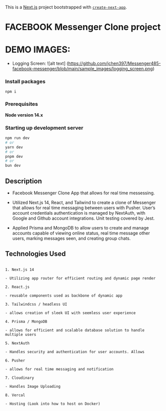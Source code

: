 This is a [Next.js](https://nextjs.org/) project bootstrapped with [`create-next-app`](https://github.com/vercel/next.js/tree/canary/packages/create-next-app).

# FACEBOOK Messenger Clone project

# DEMO IMAGES: 
- Logging Screen: 
![alt text] (https://github.com/jchen397/Messenger485-facebook-messenger/blob/main/sample_images/logging_screen.png)

### Install packages

```shell
npm i
```

### Prerequisites

**Node version 14.x**

### Starting up development server

```bash
npm run dev
# or
yarn dev
# or
pnpm dev
# or
bun dev
```

## Description

- Facebook Messenger Clone App that allows for real time messessing.

- Utilized Next.js 14, React, and Tailwind to create a clone of Messenger that allows for real time messaging between users with Pusher. User’s account credentials authentication is managed by NextAuth, with Google and Github account integrations. Unit testing covered by Jest.

- Applied Prisma and MongoDB to allow users to create and manage accounts capable of viewing online status, real time message other users, marking messages seen, and creating group chats.

## Technologies Used

```

1. Next.js 14

- Utilizing app router for efficient routing and dynamic page render

2. React.js

- reusable components used as backbone of dynamic app

3. Tailwindcss / headless UI

- allows creation of sleek UI with seemless user experience

4. Prisma / MongoDB

- allows for efficient and scalable database solution to handle multiple users

5. NextAuth

- Handles security and authentication for user accounts. Allows

6. Pusher

- allows for real time messaging and notification

7. Cloudinary

- Handles Image Uploading

8. Vercal

- Hosting (Look into how to host on Docker)

```
